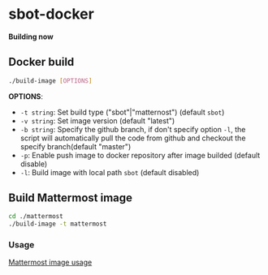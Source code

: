 # sbot-docker

**Building now**

## Docker build
```bash
./build-image [OPTIONS]
```

**OPTIONS**:

- `-t string`: Set build type ("sbot"|"matternost") (default `sbot`)
- `-v string`: Set image version (default "latest")
- `-b string`: Specify the github branch, if don't specify option `-l`,
the script will automatically pull the code from github and checkout the specify branch(default "master")
- `-p`: Enable push image to docker repository after image builded (default disable)
- `-l`: Build image with local path `sbot` (default disabled)


## Build Mattermost image
```bash
cd ./mattermost
./build-image -t mattermost
```

### Usage
[Mattermost image usage](mattermost/mattermost-docker-doc.md)